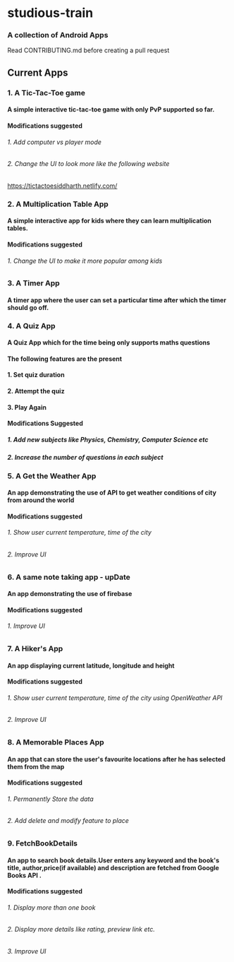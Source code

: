 # studious-train
### A collection of Android Apps

Read CONTRIBUTING.md before creating a pull request

## Current Apps

### 1. A Tic-Tac-Toe game
#### A simple interactive tic-tac-toe game with only PvP supported so far.
#### Modifications suggested
###### 1. Add computer vs player mode
###### 2. Change the UI to look more like the following website
https://tictactoesiddharth.netlify.com/
### 2. A Multiplication Table App
#### A simple interactive app for kids where they can learn multiplication tables.
#### Modifications suggested
###### 1. Change the UI to make it more popular among kids
### 3. A Timer App
#### A timer app where the user can set a particular time after which the timer should go off.
### 4. A Quiz App
#### A Quiz App which for the time being only supports maths questions
#### The following features are the present
#### 1. Set quiz duration
#### 2. Attempt the quiz
#### 3. Play Again
#### Modifications Suggested
##### 1. Add new subjects like Physics, Chemistry, Computer Science etc
##### 2. Increase the number of questions in each subject
### 5. A Get the Weather App
#### An app demonstrating the use of API to get weather conditions of city from around the world
#### Modifications suggested
###### 1. Show user current temperature, time of the city
###### 2. Improve UI
### 6. A same note taking app - upDate
#### An app demonstrating the use of firebase
#### Modifications suggested
###### 1. Improve UI
### 7. A Hiker's App
#### An app displaying current latitude, longitude and height
#### Modifications suggested
###### 1. Show user current temperature, time of the city using OpenWeather API
###### 2. Improve UI
### 8. A Memorable Places App
#### An app that can store the user's favourite locations after he has selected them from the map
#### Modifications suggested
###### 1. Permanently Store the data
###### 2. Add delete and modify feature to place
### 9. FetchBookDetails
#### An app to search book details.User enters any keyword and the book's title, author,price(if available) and description are fetched from Google Books API .
#### Modifications suggested
###### 1. Display more than one book
###### 2. Display more details like rating, preview link etc.
###### 3. Improve UI
